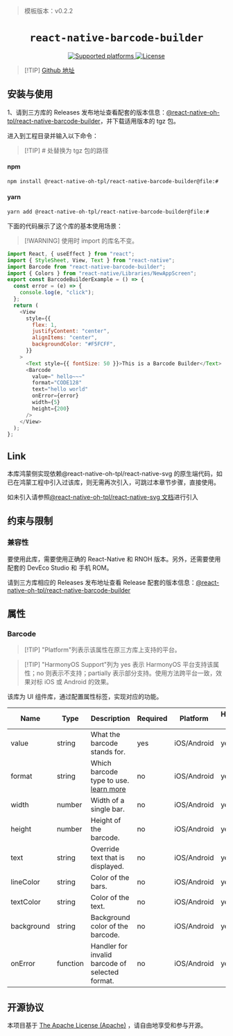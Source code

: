 > 模板版本：v0.2.2

<p align="center">
  <h1 align="center"> <code>react-native-barcode-builder</code> </h1>
</p>
<p align="center">
    <a href="https://github.com/wonsikin/react-native-barcode-builder">
        <img src="https://img.shields.io/badge/platforms-android%20|%20ios%20|%20harmony%20-lightgrey.svg" alt="Supported platforms" />
    </a>
    <a href="https://github.com/wonsikin/react-native-barcode-builder/blob/master/LICENSE">
        <img src="https://img.shields.io/badge/license-Apache-blue.svg" alt="License" />
    </a>
</p>

> [!TIP] [Github 地址](https://github.com/react-native-oh-library/react-native-barcode-builder)

## 安装与使用

1、请到三方库的 Releases 发布地址查看配套的版本信息：[@react-native-oh-tpl/react-native-barcode-builder](https://github.com/react-native-oh-library/react-native-barcode-builder/releases)，并下载适用版本的 tgz 包。

进入到工程目录并输入以下命令：

> [!TIP] # 处替换为 tgz 包的路径

<!-- tabs:start -->

#### **npm**

```bash
npm install @react-native-oh-tpl/react-native-barcode-builder@file:#
```

#### **yarn**

```bash
yarn add @react-native-oh-tpl/react-native-barcode-builder@file:#
```

<!-- tabs:end -->

下面的代码展示了这个库的基本使用场景：

> [!WARNING] 使用时 import 的库名不变。

```js
import React, { useEffect } from "react";
import { StyleSheet, View, Text } from "react-native";
import Barcode from "react-native-barcode-builder";
import { Colors } from "react-native/Libraries/NewAppScreen";
export const BarcodeBuilderExample = () => {
  const error = (e) => {
    console.log(e, "click");
  };
  return (
    <View
      style={{
        flex: 1,
        justifyContent: "center",
        alignItems: "center",
        backgroundColor: "#F5FCFF",
      }}
    >
      <Text style={{ fontSize: 50 }}>This is a Barcode Builder</Text>
      <Barcode
        value=" hello~~~"
        format="CODE128"
        text="hello world"
        onError={error}
        width={5}
        height={200}
      />
    </View>
  );
};
```

## Link

本库鸿蒙侧实现依赖@react-native-oh-tpl/react-native-svg 的原生端代码，如已在鸿蒙工程中引入过该库，则无需再次引入，可跳过本章节步骤，直接使用。

如未引入请参照[@react-native-oh-tpl/react-native-svg 文档](/zh-cn/react-native-svg-capi.md)进行引入

## 约束与限制

### 兼容性

要使用此库，需要使用正确的 React-Native 和 RNOH 版本。另外，还需要使用配套的 DevEco Studio 和 手机 ROM。

请到三方库相应的 Releases 发布地址查看 Release 配套的版本信息：[@react-native-oh-tpl/react-native-barcode-builder](https://github.com/react-native-oh-library/react-native-barcode-builder)

## 属性

### Barcode

> [!TIP] "Platform"列表示该属性在原三方库上支持的平台。

> [!TIP] "HarmonyOS Support"列为 yes 表示 HarmonyOS 平台支持该属性；no 则表示不支持；partially 表示部分支持。使用方法跨平台一致，效果对标 iOS 或 Android 的效果。

该库为 UI 组件库，通过配置属性标签，实现对应的功能。

| Name       | Type     | Description                                                                                      | Required | Platform    | HarmonyOS Support |
| ---------- | -------- | ------------------------------------------------------------------------------------------------ | -------- | ----------- | ----------------- |
| value      | string   | What the barcode stands for.                                                                     | yes      | iOS/Android | yes               |
| format     | string   | Which barcode type to use. [learn more](https://github.com/lindell/JsBarcode#supported-barcodes) | no       | iOS/Android | yes               |
| width      | number   | Width of a single bar.                                                                           | no       | iOS/Android | yes               |
| height     | number   | Height of the barcode.                                                                           | no       | iOS/Android | yes               |
| text       | string   | Override text that is displayed.                                                                 | no       | iOS/Android | yes               |
| lineColor  | string   | Color of the bars.                                                                               | no       | iOS/Android | yes               |
| textColor  | string   | Color of the text.                                                                               | no       | iOS/Android | yes               |
| background | string   | Background color of the barcode.                                                                 | no       | iOS/Android | yes               |
| onError    | function | Handler for invalid barcode of selected format.                                                  | no       | iOS/Android | yes               |

## 开源协议

本项目基于 [The Apache License (Apache)](https://github.com/wonsikin/react-native-barcode-builder/blob/master/LICENSE) ，请自由地享受和参与开源。
